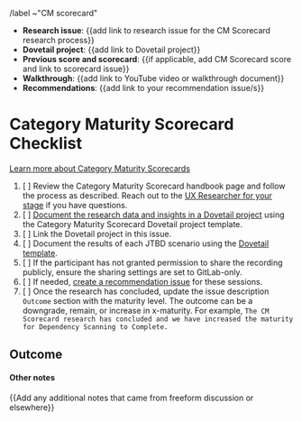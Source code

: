 <!--
 
Title should be: Category Maturity Scorecard - {{Stage Group}} FY{{YY}}-Q{{quarter number}} - {{Title or Description of the Evaluated Workflow / JTBD}}
(e.g. “Category Maturity Scorecard - Create:Source Code FY21-Q1 - Obtaining screenshots from testing artifacts)

This template is meant to document results from Category Maturity Scorecard user interview sessions.

If this CM Scorecard is related to an OKR, append ~OKR to the /label quick action below to automatically add the 'OKR' label.

-->

/label ~"CM scorecard" 

- **Research issue**: {{add link to research issue for the CM Scorecard research process}}
- **Dovetail project**: {{add link to Dovetail project}}
- **Previous score and scorecard**: {{if applicable, add CM Scorecard score and link to scorecard issue}}
- **Walkthrough**: {{add link to YouTube video or walkthrough document}}
- **Recommendations**: {{add link to your recommendation issue/s}}

# Category Maturity Scorecard Checklist

[Learn more about Category Maturity Scorecards](https://about.gitlab.com/handbook/product/ux/category-maturity/category-maturity-scorecards/)
1. [ ] Review the Category Maturity Scorecard handbook page and follow the process as described. Reach out to the [UX Researcher for your stage](https://about.gitlab.com/handbook/product/categories/) if you have questions.
1. [ ] [Document the research data and insights in a Dovetail project](https://about.gitlab.com/handbook/product/ux/dovetail/) using the Category Maturity Scorecard Dovetail project template.
1. [ ] Link the Dovetail project in this issue.
1. [ ] Document the results of each JTBD scenario using the [Dovetail template](https://dovetailapp.com/projects/new).
1. [ ] If the participant has not granted permission to share the recording publicly, ensure the sharing settings are set to GitLab-only.
1. [ ] If needed, [create a recommendation issue](https://gitlab.com/gitlab-org/gitlab-design/issues/new?issuable_template=UX%20Scorecard%20Part%202) for these sessions.
1. [ ] Once the research has concluded, update the issue description `Outcome` section with the maturity level. The outcome can be a downgrade, remain, or increase in x-maturity. For example, `The CM Scorecard research has concluded and we have increased the maturity for Dependency Scanning to Complete.`

## Outcome

#### Other notes
{{Add any additional notes that came from freeform discussion or elsewhere}}

